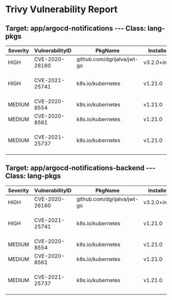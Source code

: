 # Trivy Vulnerability Report

## Target: app/argocd-notifications --- Class: lang-pkgs
|Severity|VulnerabilityID|PkgName|InstalledVersion|FixedVersion|
|--------|---------------|-------|----------------|------------|
|HIGH|CVE-2020-26160|github.com/dgrijalva/jwt-go|v3.2.0+incompatible||
|HIGH|CVE-2021-25741|k8s.io/kubernetes|v1.21.0|1.19.15, 1.20.11, 1.21.5, 1.22.2|
|MEDIUM|CVE-2020-8554|k8s.io/kubernetes|v1.21.0||
|MEDIUM|CVE-2020-8561|k8s.io/kubernetes|v1.21.0||
|MEDIUM|CVE-2021-25737|k8s.io/kubernetes|v1.21.0|1.18.19, 1.19.10, 1.20.7, 1.21.1|

## Target: app/argocd-notifications-backend --- Class: lang-pkgs
|Severity|VulnerabilityID|PkgName|InstalledVersion|FixedVersion|
|--------|---------------|-------|----------------|------------|
|HIGH|CVE-2020-26160|github.com/dgrijalva/jwt-go|v3.2.0+incompatible||
|HIGH|CVE-2021-25741|k8s.io/kubernetes|v1.21.0|1.19.15, 1.20.11, 1.21.5, 1.22.2|
|MEDIUM|CVE-2020-8554|k8s.io/kubernetes|v1.21.0||
|MEDIUM|CVE-2020-8561|k8s.io/kubernetes|v1.21.0||
|MEDIUM|CVE-2021-25737|k8s.io/kubernetes|v1.21.0|1.18.19, 1.19.10, 1.20.7, 1.21.1|
